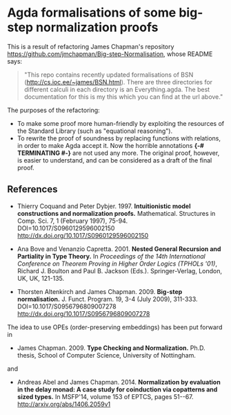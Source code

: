 # Agda formalisations of some big-step normalization proofs

This is a result of refactoring James Chapman's repository
<https://github.com/jmchapman/Big-step-Normalisation>,
whose README says:


> "This repo contains recently updated formalisations of BSN
(<http://cs.ioc.ee/~james/BSN.html>). There are three directories for
different calculi in each directory is an Everything.agda. The best
documentation for this is my this which you can find at the url above."

The purposes of the refactoring:

* To make some proof more human-friendly by exploiting the resources of the Standard Library (such as "equational reasoning").
* To rewrite the proof of soundness by replacing functions with
relations, in order to make Agda accept it. Now the horrible annotations
**{-# TERMINATING #-}** are not used any more. The original proof, however,
is easier to understand, and can be considered as a draft of the final proof.

## References

* Thierry Coquand and Peter Dybjer. 1997.
**Intuitionistic model constructions and normalization proofs.**
Mathematical. Structures in Comp. Sci. 7, 1 (February 1997), 75-94.
DOI=10.1017/S0960129596002150 <http://dx.doi.org/10.1017/S0960129596002150>

* Ana Bove and Venanzio Capretta. 2001.
**Nested General Recursion and Partiality in Type Theory.**
In *Proceedings of the 14th International Conference on Theorem Proving
in Higher Order Logics (TPHOLs '01)*,
Richard J. Boulton and Paul B. Jackson (Eds.).
Springer-Verlag, London, UK, UK, 121-135. 

* Thorsten Altenkirch and James Chapman. 2009.
**Big-step normalisation.**
J. Funct. Program. 19, 3-4 (July 2009), 311-333.
DOI=10.1017/S0956796809007278 <http://dx.doi.org/10.1017/S0956796809007278>

The idea to use OPEs (order-preserving embeddings) has been put forward in

* James Chapman. 2009. **Type Checking and Normalization.**
Ph.D. thesis, School of Computer Science, University of Nottingham.

and

* Andreas Abel and James Chapman. 2014.
**Normalization by evaluation in the delay monad: A case study for
coinduction via copatterns and sized types.**
In MSFP'14, volume 153 of EPTCS, pages 51--67.
<http://arxiv.org/abs/1406.2059v1>